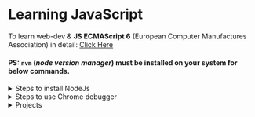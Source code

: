 # Learning JavaScript

To learn web-dev &  **JS ECMAScript 6** (European Computer Manufactures Association) in detail: <a href="https://github.com/princebansal7/Web-Development-Concepts">Click Here</a>

#### PS: `nvm` (_node version manager_) must be installed on your system for below commands.

<details>
<summary> Steps to install NodeJs </summary>

#### `nvm` commnads for **Node js**

- To Check all node js Versions via `nvm`:

  ```yaml
  nvm list-remote
  ```

- To install node js from listed versions:

  ```yaml
  nvm install v16.15.0
  ```

- To Uninstall older installed node js versions:

  ```yml
  nvm uninstall v16.14.2
  ```

- To Check node js version:
  ```yml
  node --version
  ```
- To Check local `nvm` node js version:

  ```yml
  nvm list
  ```

- To temporarily switch node js versions using `nvm`:

  ```yml
  nvm use v16.15.0
  ```

- To switch default node js version (v16.14.2) to latest version (v16.15.0):

  ```yml
  nvm alias default v16.15.0
  nvm use default
  ```

- To Check node js version:
  ```yml
  node --version
  ```
  </details>

<details>
<summary>Steps to use Chrome debugger</summary>

#### Using Chrome Debugger for JS script steps:

##### WAY-1:

1. Right click on Web page > click `Inspect`
2. Go to `sources`
3. On left side click on `pages` , there you'll find folder structure and your current js file.
4. By clicking on your lines of code, add `breakpoints` and after reloading debug your code according to the breakpoints.

##### WAY-2:

- Simply add `debugger;` statement in your js code. it will automatilly call browser's debugger tab from the line where you've added the `debugger;` statement.

</details>

<details>
<summary>Projects</summary>
<br>
<blockquote>
  <details>
   <summary>Guess The Number [<a href="https://github.com/princebansal7/GuessMyNumber-JS" target="_blank"> Project-1 </a> ]</summary>
   <br>
     <img alt="sample-image" src="/3.DOM-BasicProjects/1.GuessMyNumber/img/1.png">
     <img alt="sample-image" src="/3.DOM-BasicProjects/1.GuessMyNumber/img/2.png">
     <img alt="sample-image" src="/3.DOM-BasicProjects/1.GuessMyNumber/img/3.png">
     <img alt="sample-image" src="/3.DOM-BasicProjects/1.GuessMyNumber/img/4.png">
     <img alt="sample-image" src="/3.DOM-BasicProjects/1.GuessMyNumber/img/5.png">
     <img alt="sample-image" src="/3.DOM-BasicProjects/1.GuessMyNumber/img/6.png">
     <img alt="sample-image" src="/3.DOM-BasicProjects/1.GuessMyNumber/img/8.png">
     <img alt="sample-image" src="/3.DOM-BasicProjects/1.GuessMyNumber/img/9.png">
  </details>

</blockquote>
</details>
